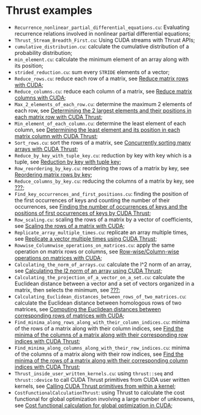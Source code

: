 # Thrust examples

- ```Recurrence_nonlinear_partial_differential_equations.cu```: Evaluating recurrence relations involved in nonlinear partial differential equations;
- ```Thrust_Stream_Breadth_First.cu```: Using CUDA streams with Thrust APIs;
- ```cumulative_distribution.cu```: calculate the cumulative distribution of a probability distribution;
- ```min_element.cu```: calculate the minimum element of an array along with its position;
- ```strided_reduction.cu```: sum every ```STRIDE``` elements of a vector;
- ```Reduce_rows.cu```: reduce each row of a matrix, see [Reduce matrix rows with CUDA](http://www.orangeowlsolutions.com/archives/1239);
- ```Reduce_columns.cu```: reduce each column of a matrix, see [Reduce matrix columns with CUDA](http://www.orangeowlsolutions.com/archives/1248);
- ```Max_2_elements_of_each_row.cu```: determine the maximum 2 elements of each row, see [Determining the 2 largest elements and their positions in each matrix row with CUDA Thrust](http://www.orangeowlsolutions.com/archives/1274);
- ```Min_element_of_each_column.cu```: determine the least element of each column, see [Determining the least element and its position in each matrix column with CUDA Thrust](http://www.orangeowlsolutions.com/archives/1294);
- ```Sort_rows.cu```: sort the rows of a matrix, see [Concurrently sorting many arrays with CUDA Thrust](http://www.orangeowlsolutions.com/archives/1297);
- ```Reduce_by_key_with_tuple_key.cu```: reduction by key with key which is a tuple, see [Reduction by key with tuple key](http://www.orangeowlsolutions.com/archives/1302);
- ```Row_reordering_by_key.cu```: reordering the rows of a matrix by key, see [Reordering matrix rows by key](http://www.orangeowlsolutions.com/archives/1311);
- ```Reduce_columns_by_key.cu```: reducing the columns of a matrix by key, see [???](???);
- ```Find_key_occurrences_and_first_positions.cu```: finding the position of the first occurrences of keys and counting the number of their occurrences, see [Finding the number of occurrences of keys and the positions of first occurrences of keys by CUDA Thrust](http://www.orangeowlsolutions.com/archives/1315);
- ```Row_scaling.cu```: scaling the rows of a matrix by a vector of coefficients, see [Scaling the rows of a matrix with CUDA](http://www.orangeowlsolutions.com/archives/1325);
- ```Replicate_array_multiple_times.cu```: replicate an array multiple times, see [Replicate a vector multiple times using CUDA Thrust](http://www.orangeowlsolutions.com/archives/1335);
- ```Rowwise_Columnwise_operations_on_matrices.cu```: apply the same operation on matrix rows or columns, see [Row-wise/Column-wise operations on matrices with CUDA](http://www.orangeowlsolutions.com/archives/1341);
- ```Calculating_the_norm_of_arrays.cu```: calculate the l^2 norm of an array, see [Calculating the l2 norm of an array using CUDA Thrust](http://www.orangeowlsolutions.com/archives/1354);
- ```Calculating_the_projection_of_a_vector_on_a_set.cu```: calculate the Euclidean distance between a vector and a set of vectors organized in a matrix, then selects the minimum, see [???](???);
- ```Calculating_Euclidean_distances_between_rows_of_two_matrices.cu```: calculate the Euclidean distance between homologous rows of two matrices, see [Computing the Euclidean distances between corresponding rows of matrices with CUDA](http://stackoverflow.com/questions/19324627/cuda-kernel-reduction-to-calculate-the-euclidean-distance-between-corresponding/31056902#31056902);
- ```Find_minima_along_rows_along_with_their_column_indices.cu```: minima of the rows of a matrix along with their column indices, see [Find the minima of the columns of a matrix along with their corresponding row indices with CUDA Thrust](http://www.orangeowlsolutions.com/archives/1375);
- ```Find_minima_along_columns_along_with_their_row_indices.cu```: minima of the columns of a matrix along with their row indices, see [
Find the minima of the rows of a matrix along with their corresponding column indices with CUDA Thrust](http://www.orangeowlsolutions.com/archives/1370);
- ```Thrust_inside_user_written_kernels.cu```: using ```thrust::seq``` and ```thrust::device``` to call CUDA Thrust primitives from CUDA user written kernels, see [Calling CUDA Thrust primitives from within a kernel](http://www.orangeowlsolutions.com/archives/1385);
- ```CostFunctionalCalculationThrust```: using Thrust to calculate the cost functional for global optimization involving a large number of unknowns, see [Cost functional calculation for global optimization in CUDA](http://stackoverflow.com/questions/11318756/cuda-vs-multithread-for-a-non-linear-optimization-of-a-complex-function/31957889#31957889);
